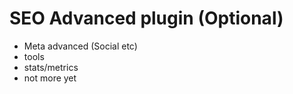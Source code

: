 # SEO Advanced plugin (Optional)
- Meta advanced (Social etc)
- tools
- stats/metrics
- not more yet
